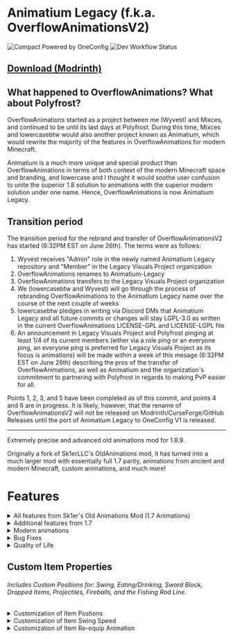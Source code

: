 # Animatium Legacy (f.k.a. OverflowAnimationsV2)

![Compact Powered by OneConfig](https://polyfrost.org/img/compact_vector.svg)
![Dev Workflow Status](https://img.shields.io/github/v/release/Legacy-Visuals-Project/Animatium-Legacy.svg?style=for-the-badge&color=1452cc&label=release)

## [Download (Modrinth)](https://modrinth.com/mod/animations)

## What happened to OverflowAnimations? What about Polyfrost?
OverflowAnimations started as a project between me (Wyvest) and Mixces, and continued to be until its last days at Polyfrost. During this time, Mixces and lowercasebtw would also another project known as Animatium, which would rewrite the majority of the features in OverflowAnimations for modern Minecraft. 

Animatium is a much more unique and special product than OverflowAnimations in terms of both context of the modern Minecraft space and branding, and lowercase and I thought it would soothe user confusion to unite the superior 1.8 solution to animations with the superior modern solution under one name. Hence, OverflowAnimations is now Animatium Legacy.

## Transition period
The transition period for the rebrand and transfer of OverflowAnimationsV2 has started (6:32PM EST on June 26th). The terms were as follows:
1. Wyvest receives "Admin" role in the newly named Animatium Legacy repository and "Member" in the Legacy Visuals Project organization
2. OverflowAnimations renames to Animatium-Legacy
3. OverflowAnimations transfers to the Legacy Visuals Project organization
4. We (lowercasebtw and Wyvest) will go through the process of rebranding OverflowAnimations to the Animatium Legacy name over the course of the next couple of weeks
5. lowercasebtw pledges in writing via Discord DMs that Animatium Legacy and all future commits or changes will stay LGPL-3.0 as written in the current OverflowAnimations LICENSE-GPL and LICENSE-LGPL file
6. An announcement in Legacy Visuals Project and Polyfrost pinging at least 1/4 of its current members (either via a role ping or an everyone ping, an everyone ping is preferred for Legacy Visuals Project as its focus is animations) will be made within a week of this mesage (6:32PM EST on June 26th) describing the pros of the transfer of OverflowAnimations, as well as Animatium and the organization's commitment to partnering with Polyfrost in regards to making PvP easier for all.

Points 1, 2, 3, and 5 have been completed as of this commit, and points 4 and 6 are in progress. It is likely, however, that the rename of OverflowAnimationsV2 will not be released on Modrinth/CurseForge/GitHub Releases until the port of Animatium Legacy to OneConfig V1 is released.

------

Extremely precise and advanced old animations mod for 1.8.9.

Originally a fork of Sk1erLLC's OldAnimations mod, it has turned into a much larger mod with essentially full 1.7 parity, animations from ancient and modern Minecraft, custom animations, and much more!

# Features

<details>
  <summary>All features from Sk1er's Old Animations Mod (1.7 Animations)</summary>

* Old Eating
* Old Rod Position
* Old Bow Position
* Old Blockhitting
* Old Swing Animation
* Old Sneak Animation
* Armor turning red when hit
* Old health
* Old blocking
* Old item held
* Punching a block while doing stuff
* 1.7 Debug
* Old Eating Animation

*The "Old Debug Hitbox" feature has been removed as [PolyHitbox](https://github.com/Polyfrost/PolyHitbox) has the same functionality.*

</details>

<details>
  <summary>Additional features from 1.7</summary>

* Old 2D/Fast Dropped Items
* Accurate First/Third Person Item Positions
* Old Held Item Lighting 
* Old Projectiles
* Old Item Pickup Animation
* Old Debug and Tab Menu Styles
* Replace cast fishing rod texture with the texture of a stick!
* More features not seen in other old animation mods!

</details>

<details>
  <summary>Modern animations</summary>

* Modern Armor Enchantment Glint
* Show Bow Pullback / Fishing Cast GUI Animation
* Modern Backwards Walk Animation

</details>

<details>
  <summary>Bug Fixes</summary>

* Head Yaw Fixes (Fixes MC-105139)
* Block Breaking Fixes (Fixes MC-255057)

</details>

<details>
  <summary>Quality of Life</summary>

* Disable Hurt Camera Shake
* Allow Particles to No-Clip
* Allow Punching the Ground in Adventure Mode
* Old Lunar/CheatBreaker Block-Hit Position

</details>

## Custom Item Properties
###### Includes Custom Positions for: Swing, Eating/Drinking, Sword Block, Dropped Items, Projectiles, Fireballs, and the Fishing Rod Line.

<details>
  <summary>Customization of Item Postions</summary>

* Custom Item X Position
* Custom Item Y Position
* Custom Item Z Position
* Custom Item Rotation Yaw
* Custom Item Rotation Pitch
* Custom Item Rotation Roll
* Custom Item Scale

</details>


<details>
  <summary>Customization of Item Swing Speed</summary>

* Ignore Mining Fatigue Slowness
* Custom Mining Fatigue Speed
* Ignore Haste Speed
* Custom Haste Speed

</details>

<details>
  <summary>Customization of Item Re-equip Animation</summary>

* Disable Item Re-equip Animation
* Item Re-equip Animation Speed
* Only Play Re-equip Animation Upon Switching Slots

</details>
